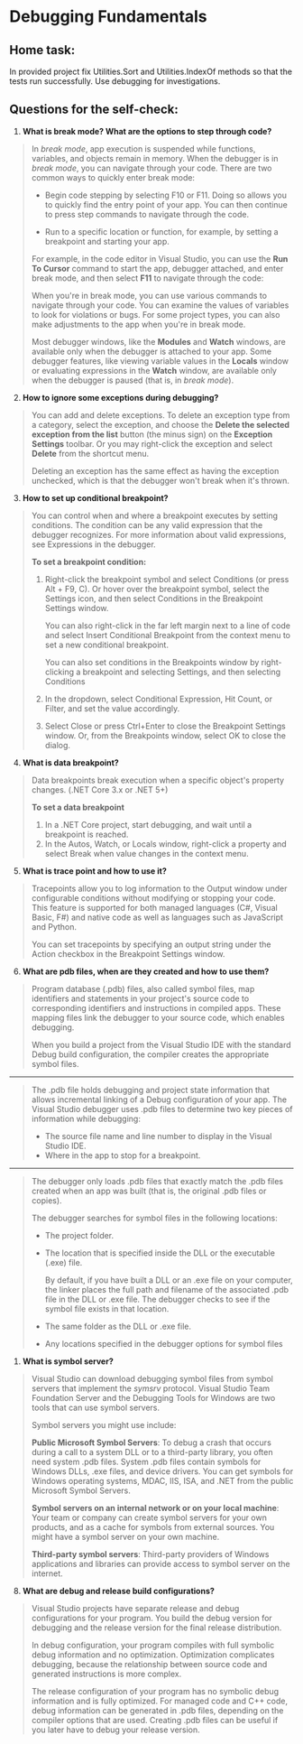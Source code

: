 # Debugging Fundamentals

## Home task:
In provided project fix Utilities.Sort and Utilities.IndexOf methods so that the tests run successfully. Use debugging for investigations.

## Questions for the self-check:
1. **What is break mode? What are the options to step through code?**

> In *break mode*, app execution is suspended while functions, variables, and objects remain in memory. When the debugger is in *break mode*, you can navigate through your code. There are two common ways to quickly enter break mode:
>
> - Begin code stepping by selecting F10 or F11. Doing so allows you to quickly find the entry point of your app. You can then continue to press step commands to navigate through the code.
>
> - Run to a specific location or function, for example, by setting a breakpoint and starting your app.
>
> For example, in the code editor in Visual Studio, you can use the **Run To Cursor** command to start the app, debugger attached, and enter break mode, and then select **F11** to navigate through the code:
>
> When you're in break mode, you can use various commands to navigate through your code. You can examine the values of variables to look for violations or bugs. For some project types, you can also make adjustments to the app when you're in break mode.
>
> Most debugger windows, like the **Modules** and **Watch** windows, are available only when the debugger is attached to your app. Some debugger features, like viewing variable values in the **Locals** window or evaluating expressions in the **Watch** window, are available only when the debugger is paused (that is, in *break mode*).

2. **How to ignore some exceptions during debugging?**

> You can add and delete exceptions. To delete an exception type from a category, select the exception, and choose the **Delete the selected exception from the list** button (the minus sign) on the **Exception Settings** toolbar. Or you may right-click the exception and select **Delete** from the shortcut menu.
>
> Deleting an exception has the same effect as having the exception unchecked, which is that the debugger won't break when it's thrown.

3. **How to set up conditional breakpoint?**

> You can control when and where a breakpoint executes by setting conditions. The condition can be any valid expression that the debugger recognizes. For more information about valid expressions, see Expressions in the debugger.
>
> **To set a breakpoint condition:**
>
> 1. Right-click the breakpoint symbol and select Conditions (or press Alt + F9, C). Or hover over the breakpoint symbol, select the Settings icon, and then select Conditions in the Breakpoint Settings window.
>
>    You can also right-click in the far left margin next to a line of code and select Insert Conditional Breakpoint from the context menu to set a new conditional breakpoint.
>
>    You can also set conditions in the Breakpoints window by right-clicking a breakpoint and selecting Settings, and then selecting Conditions
>
> 2. In the dropdown, select Conditional Expression, Hit Count, or Filter, and set the value accordingly.
>
> 3. Select Close or press Ctrl+Enter to close the Breakpoint Settings window. Or, from the Breakpoints window, select OK to close the dialog.

4. **What is data breakpoint?**

> Data breakpoints break execution when a specific object's property changes. (.NET Core 3.x or .NET 5+)
>
> **To set a data breakpoint**
>
> 1. In a .NET Core project, start debugging, and wait until a breakpoint is reached.
> 2. In the Autos, Watch, or Locals window, right-click a property and select Break when value changes in the context menu.

5. **What is trace point and how to use it?**

> Tracepoints allow you to log information to the Output window under configurable conditions without modifying or stopping your code. This feature is supported for both managed languages (C#, Visual Basic, F#) and native code as well as languages such as JavaScript and Python.
>
> You can set tracepoints by specifying an output string under the Action checkbox in the Breakpoint Settings window.

6. **What are pdb files, when are they created and how to use them?**

> Program database (.pdb) files, also called symbol files, map identifiers and statements in your project's source code to corresponding identifiers and instructions in compiled apps. These mapping files link the debugger to your source code, which enables debugging.
>
> When you build a project from the Visual Studio IDE with the standard Debug build configuration, the compiler creates the appropriate symbol files.
---
> The .pdb file holds debugging and project state information that allows incremental linking of a Debug configuration of your app. The Visual Studio debugger uses .pdb files to determine two key pieces of information while debugging:
>
> - The source file name and line number to display in the Visual Studio IDE.
> - Where in the app to stop for a breakpoint.
---
> The debugger only loads .pdb files that exactly match the .pdb files created when an app was built (that is, the original .pdb files or copies).
>
> The debugger searches for symbol files in the following locations:
>
> - The project folder.
> - The location that is specified inside the DLL or the executable (.exe) file.
>
>   By default, if you have built a DLL or an .exe file on your computer, the linker places the full path and filename of the associated .pdb file in the DLL or .exe file. The debugger checks to see if the symbol file exists in that location.
> - The same folder as the DLL or .exe file.
> - Any locations specified in the debugger options for symbol files

1. **What is symbol server?**

> Visual Studio can download debugging symbol files from symbol servers that implement the *symsrv* protocol. Visual Studio Team Foundation Server and the Debugging Tools for Windows are two tools that can use symbol servers.
>
> Symbol servers you might use include:
>
> **Public Microsoft Symbol Servers**: To debug a crash that occurs during a call to a system DLL or to a third-party library, you often need system .pdb files. System .pdb files contain symbols for Windows DLLs, .exe files, and device drivers. You can get symbols for Windows operating systems, MDAC, IIS, ISA, and .NET from the public Microsoft Symbol Servers.
>
> **Symbol servers on an internal network or on your local machine**: Your team or company can create symbol servers for your own products, and as a cache for symbols from external sources. You might have a symbol server on your own machine.
>
> **Third-party symbol servers**: Third-party providers of Windows applications and libraries can provide access to symbol server on the internet.

8. **What are debug and release build configurations?**

> Visual Studio projects have separate release and debug configurations for your program. You build the debug version for debugging and the release version for the final release distribution.
>
> In debug configuration, your program compiles with full symbolic debug information and no optimization. Optimization complicates debugging, because the relationship between source code and generated instructions is more complex.
>
> The release configuration of your program has no symbolic debug information and is fully optimized. For managed code and C++ code, debug information can be generated in .pdb files, depending on the compiler options that are used. Creating .pdb files can be useful if you later have to debug your release version.